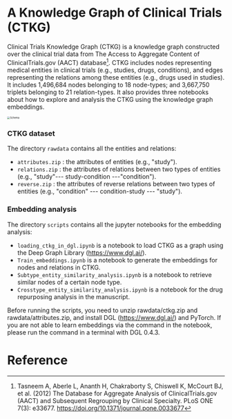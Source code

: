 # A Knowledge Graph of Clinical Trials (CTKG)

Clinical Trials Knowledge Graph (CTKG) is a knowledge graph constructed over the clinical trial data from The Access to Aggregate Content of ClinicalTrials.gov (AACT) database[^1]. CTKG includes nodes representing medical entities in clinical trials (e.g., studies, drugs, conditions), and edges representing the relations among these entities (e.g., drugs used in studies). It includes 1,496,684 nodes belonging to 18 node-types; and 3,667,750 triplets belonging to 21 relation-types. It also provides three notebooks about how to explore and analysis the CTKG using the knowledge graph embeddings.



<img src=".\Schema.png" alt="Schema" style="zoom:40%;" />



### CTKG dataset

The directory <code>rawdata</code> contains all the entities and relations:

* <code>attributes.zip</code> : the attributes of entities (e.g., "study").
* <code>relations.zip</code> : the attributes of relations between two types of entities (e.g., "study"--- study-condition ---"condition").
* <code>reverse.zip</code> : the attributes of reverse relations between two types of entities (e.g., "condition" --- condition-study --- "study").

### Embedding analysis

The directory <code>scripts</code> contains all the jupyter notebooks for the embedding analysis:

* <code>loading_ctkg_in_dgl.ipynb</code> is a notebook to load CTKG as a graph using the Deep Graph Library (https://www.dgl.ai/).
* <code>Train_embeddings.ipynb</code> is a notebook to generate the embeddings for nodes and relations in CTKG.
* <code>Subtype_entity_similarity_analysis.ipynb</code> is a notebook to retrieve similar nodes of a certain node type.
* <code>Crosstype_entity_similarity_analysis.ipynb</code> is a notebook for the drug repurposing analysis in the manuscript.

Before running the scripts, you need to unzip rawdata/ctkg.zip and rawdata/attributes.zip, and install DGL (https://www.dgl.ai/) and PyTorch. 
If you are not able to learn embeddings via the command in the notebook, please run the command in a terminal with DGL 0.4.3.  

# Reference

[^1]: Tasneem A, Aberle L, Ananth H, Chakraborty S, Chiswell K, McCourt BJ, et al. (2012) The Database for Aggregate Analysis of ClinicalTrials.gov (AACT) and Subsequent Regrouping by Clinical Specialty. PLoS ONE 7(3): e33677. https://doi.org/10.1371/journal.pone.0033677


